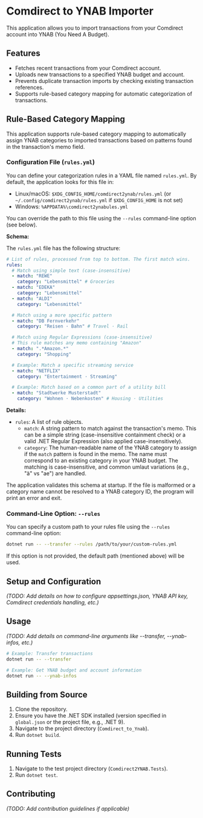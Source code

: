 # Comdirect to YNAB Importer

This application allows you to import transactions from your Comdirect account into YNAB (You Need A Budget).

## Features

*   Fetches recent transactions from your Comdirect account.
*   Uploads new transactions to a specified YNAB budget and account.
*   Prevents duplicate transaction imports by checking existing transaction references.
*   Supports rule-based category mapping for automatic categorization of transactions.

## Rule-Based Category Mapping

This application supports rule-based category mapping to automatically assign YNAB categories to imported transactions based on patterns found in the transaction's memo field.

### Configuration File (`rules.yml`)

You can define your categorization rules in a YAML file named `rules.yml`. By default, the application looks for this file in:
-   Linux/macOS: `$XDG_CONFIG_HOME/comdirect2ynab/rules.yml` (or `~/.config/comdirect2ynab/rules.yml` if `$XDG_CONFIG_HOME` is not set)
-   Windows: `%APPDATA%\comdirect2ynabules.yml`

You can override the path to this file using the `--rules` command-line option (see below).

**Schema:**

The `rules.yml` file has the following structure:

```yaml
# List of rules, processed from top to bottom. The first match wins.
rules:
  # Match using simple text (case-insensitive)
  - match: "REWE"
    category: "Lebensmittel" # Groceries
  - match: "EDEKA"
    category: "Lebensmittel"
  - match: "ALDI"
    category: "Lebensmittel"

  # Match using a more specific pattern
  - match: "DB Fernverkehr"
    category: "Reisen · Bahn" # Travel · Rail

  # Match using Regular Expressions (case-insensitive)
  # This rule matches any memo containing "Amazon"
  - match: ".*Amazon.*"
    category: "Shopping"

  # Example: Match a specific streaming service
  - match: "NETFLIX"
    category: "Entertainment · Streaming"

  # Example: Match based on a common part of a utility bill
  - match: "Stadtwerke Musterstadt"
    category: "Wohnen · Nebenkosten" # Housing · Utilities
```

**Details:**

*   `rules`: A list of rule objects.
    *   `match`: A string pattern to match against the transaction's memo. This can be a simple string (case-insensitive containment check) or a valid .NET Regular Expression (also applied case-insensitively).
    *   `category`: The human-readable name of the YNAB category to assign if the `match` pattern is found in the memo. The name must correspond to an existing category in your YNAB budget. The matching is case-insensitive, and common umlaut variations (e.g., "ä" vs "ae") are handled.

The application validates this schema at startup. If the file is malformed or a category name cannot be resolved to a YNAB category ID, the program will print an error and exit.

### Command-Line Option: `--rules`

You can specify a custom path to your rules file using the `--rules` command-line option:

```bash
dotnet run -- --transfer --rules /path/to/your/custom-rules.yml
```

If this option is not provided, the default path (mentioned above) will be used.

## Setup and Configuration

*(TODO: Add details on how to configure appsettings.json, YNAB API key, Comdirect credentials handling, etc.)*

## Usage

*(TODO: Add details on command-line arguments like --transfer, --ynab-infos, etc.)*

```bash
# Example: Transfer transactions
dotnet run -- --transfer

# Example: Get YNAB budget and account information
dotnet run -- --ynab-infos
```

## Building from Source

1.  Clone the repository.
2.  Ensure you have the .NET SDK installed (version specified in `global.json` or the project file, e.g., .NET 9).
3.  Navigate to the project directory (`Comdirect_to_Ynab`).
4.  Run `dotnet build`.

## Running Tests

1.  Navigate to the test project directory (`Comdirect2YNAB.Tests`).
2.  Run `dotnet test`.

## Contributing

*(TODO: Add contribution guidelines if applicable)*
